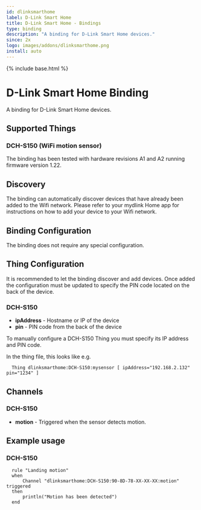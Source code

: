 ```yaml
---
id: dlinksmarthome
label: D-Link Smart Home
title: D-Link Smart Home - Bindings
type: binding
description: "A binding for D-Link Smart Home devices."
since: 2x
logo: images/addons/dlinksmarthome.png
install: auto
---
```


<!-- Attention authors: Do not edit directly. Please add your changes to the appropriate source repository -->

{% include base.html %}

# D-Link Smart Home Binding

A binding for D-Link Smart Home devices.

## Supported Things

### DCH-S150 (WiFi motion sensor)

The binding has been tested with hardware revisions A1 and A2 running firmware version 1.22.

## Discovery

The binding can automatically discover devices that have already been added to the Wifi network. Please refer to your mydlink Home app for instructions on how to add your device to your Wifi network.

## Binding Configuration

The binding does not require any special configuration.

## Thing Configuration

It is recommended to let the binding discover and add devices. Once added the configuration must be updated to specify the PIN code located on the back of the device.

### DCH-S150

* **ipAddress** - Hostname or IP of the device
* **pin** - PIN code from the back of the device
 
To manually configure a DCH-S150 Thing you must specify its IP address and PIN code. 
 
In the thing file, this looks like e.g.

```
  Thing dlinksmarthome:DCH-S150:mysensor [ ipAddress="192.168.2.132" pin="1234" ]
```

## Channels

### DCH-S150

* **motion** - Triggered when the sensor detects motion.

## Example usage

### DCH-S150

```
  rule "Landing motion"
  when
      Channel "dlinksmarthome:DCH-S150:90-8D-78-XX-XX-XX:motion" triggered
  then
      println("Motion has been detected")
  end
```